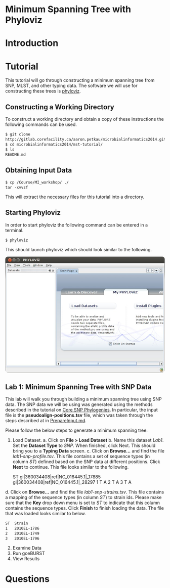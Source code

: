 Minimum Spanning Tree with Phyloviz
===================================

Introduction
============

Tutorial
========

This tutorial will go through constructing a minimum spanning tree from SNP, MLST, and other typing data.  The software we will use for constructing these trees is [phyloviz](http://www.phyloviz.net).

Constructing a Working Directory
--------------------------------

To construct a working directory and obtain a copy of these instructions the following commands can be used.

	$ git clone http://gitlab.corefacility.ca/aaron.petkau/microbialinformatics2014.git
	$ cd microbialinformatics2014/mst-tutorial/
	$ ls
	README.md

Obtaining Input Data
--------------------

	$ cp /Course/MI_workshop/ ./
	tar -xvvzf 

This will extract the necessary files for this tutorial into a directory.

Starting Phyloviz
-----------------

In order to start phyloviz the following command can be entered in a terminal.

	$ phyloviz

This should launch phyloviz which should look similar to the following.

![images/phyloviz-start.jpg](images/phyloviz-start.jpg)

Lab 1: Minimum Spanning Tree with SNP Data
------------------------------------------

This lab will walk you through building a minimum spanning tree using SNP data.  The SNP data we will be using was generated using the methods described in the tutorial on [Core SNP Phylogenies](http://gitlab.corefacility.ca/aaron.petkau/microbialinformatics2014/blob/master/core-snp-tutorial/README.md).  In particular, the input file is the __pseudoalign-positions.tsv__ file, which was taken through the steps described at in [PrepareInput.md](PrepareInput.md).

Please follow the below steps to generate a minimum spanning tree.

1. Load Dataset.
  a. Click on **File > Load Dataset**
  b. Name this dataset *Lab1*.  Set the **Dataset Type** to *SNP*.  When finished, click Next.  This should bring you to a **Typing Data** screen.
  c. Click on **Browse...** and find the file *lab1-snp-profile.tsv*.  This file contains a set of sequence types (in column *ST*) defined based on the SNP data at different positions.  Click **Next** to continue.  This file looks similar to the following.
	
	ST  gi|360034408|ref|NC_016445.1|_17885  gi|360034408|ref|NC_016445.1|_28297
	1   T                                    A
	2   T                                    A
	3   T                                    A
	
  d. Click on **Browse...** and find the file *lab1-snp-strains.tsv*.  This file contains a mapping of the sequence types (in column *ST*) to strain ids.  Please make sure that the **Key** drop down menu is set to *ST* to indicate that this column contains the sequence types.  Click **Finish** to finish loading the data.  The file that was loaded looks similar to below.
	
	ST  Strain
	1   2010EL-1786
	2   2010EL-1749
	3   2010EL-1796
	
2. Examine Data
3. Run goeBURST
4. View Results

Questions
=========

